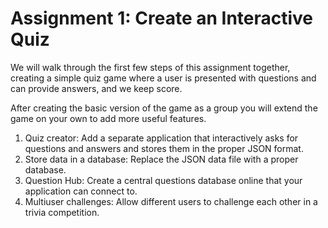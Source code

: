 # Assignment 1: Create an Interactive Quiz

We will walk through the first few steps of this assignment together, creating a simple quiz game where a user is presented with questions and can provide answers, and we keep score.  

After creating the basic version of the game as a group you will extend the game on your own to add more useful features.

<ol>
<li>Quiz creator: Add a separate application that interactively asks for questions and answers and stores them in the proper JSON format.
<li>Store data in a database: Replace the JSON data file with a proper database.
<li>Question Hub: Create a central questions database online that your application can connect to.
<li>Multiuser challenges: Allow different users to challenge each other in a trivia competition.
</ol>